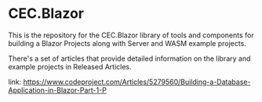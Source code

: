 # CEC.Blazor

This is the repository for the CEC.Blazor library of tools and components for building a Blazor Projects along with Server and WASM example projects.

There's a set of articles that provide detailed information on the library and example projects in Released Articles.

link: https://www.codeproject.com/Articles/5279560/Building-a-Database-Application-in-Blazor-Part-1-P